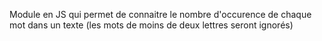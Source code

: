 Module en JS qui permet de connaitre le nombre d'occurence de chaque mot dans un texte 
(les mots de moins de deux lettres seront ignorés)